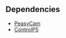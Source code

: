 ## Dependencies

- [PeasyCam](http://mrfeinberg.com/peasycam/)
- [ControlP5](http://www.sojamo.de/libraries/controlP5/)

